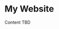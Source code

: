 <html>
    <head>
        <meta charset="UTF-8">
    </head>
    <body>
        <h1>My Website</h1>
        <p>Content TBD</p>
    </body>
</html>
